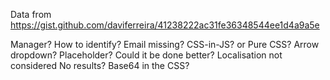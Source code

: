 Data from https://gist.github.com/daviferreira/41238222ac31fe36348544ee1d4a9a5e

Manager? How to identify?
Email missing?
CSS-in-JS? or Pure CSS?
Arrow dropdown?
Placeholder? Could it be done better?
Localisation not considered
No results?
Base64 in the CSS?